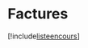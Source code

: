 # Factures

[!include[listeencours](factures.listeencours.autogen.md)]
























































































































